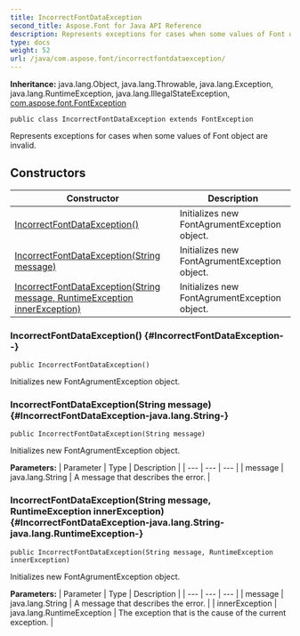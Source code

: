 ```yaml
---
title: IncorrectFontDataException
second_title: Aspose.Font for Java API Reference
description: Represents exceptions for cases when some values of Font object are invalid.
type: docs
weight: 52
url: /java/com.aspose.font/incorrectfontdataexception/
---
```

**Inheritance:**
java.lang.Object, java.lang.Throwable, java.lang.Exception, java.lang.RuntimeException, java.lang.IllegalStateException, [com.aspose.font.FontException](../../com.aspose.font/fontexception)
```
public class IncorrectFontDataException extends FontException
```

Represents exceptions for cases when some values of Font object are invalid.
## Constructors

| Constructor | Description |
| --- | --- |
| [IncorrectFontDataException()](#IncorrectFontDataException--) | Initializes new  FontAgrumentException  object. |
| [IncorrectFontDataException(String message)](#IncorrectFontDataException-java.lang.String-) | Initializes new  FontAgrumentException  object. |
| [IncorrectFontDataException(String message, RuntimeException innerException)](#IncorrectFontDataException-java.lang.String-java.lang.RuntimeException-) | Initializes new  FontAgrumentException  object. |
### IncorrectFontDataException() {#IncorrectFontDataException--}
```
public IncorrectFontDataException()
```


Initializes new  FontAgrumentException  object.

### IncorrectFontDataException(String message) {#IncorrectFontDataException-java.lang.String-}
```
public IncorrectFontDataException(String message)
```


Initializes new  FontAgrumentException  object.

**Parameters:**
| Parameter | Type | Description |
| --- | --- | --- |
| message | java.lang.String | A message that describes the error. |

### IncorrectFontDataException(String message, RuntimeException innerException) {#IncorrectFontDataException-java.lang.String-java.lang.RuntimeException-}
```
public IncorrectFontDataException(String message, RuntimeException innerException)
```


Initializes new  FontAgrumentException  object.

**Parameters:**
| Parameter | Type | Description |
| --- | --- | --- |
| message | java.lang.String | A message that describes the error. |
| innerException | java.lang.RuntimeException | The exception that is the cause of the current exception. |

